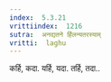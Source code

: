 ```yaml
---
index:  5.3.21
vrittiindex:  1216
sutra:  अनद्यतने र्हिलन्यतरस्याम्
vritti:  laghu 
---
```


कर्हि, कदा. यर्हि, यदा. तर्हि, तदा..

